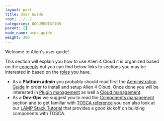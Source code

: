 ```yaml
---
layout: post
title: User Guide
root: ../../
categories: DOCUMENTATION
parent: []
node_name: user_guide
weight: 300
---
```


Welcome to Alien's user guide!

This section will explain you how to use Alien 4 Cloud it is organized based on the [concepts](#/documentation/concepts/concepts.html) but you can find below links to sections you may be interested in based on the [roles](#/documentation/concepts/roles.html) you have.

* As a __Platform admin__ you probably should read first the [Administration Guide](#/documentation/admin_guide/index.html) in order to install and setup Alien 4 Cloud. Once done you will be interested in [Plugin management](#/documentation/user_guide/plugin_management.html) as well a [Cloud management](#/documentation/user_guide/cloud_management.html).
* As a __Dev-Ops__ we suggest you to read the [Components management](#/documentation/user_guide/components/components_catalog.html) section and to get familiar with [TOSCA reference](#/documentation/devops_guide/tosca_concepts.html) you can also look at our [LAMP Stack Tutorial](#/documentation/devops_guide/lamp_stack_tutorial/lamp_stack.html) that provides a good kickoff on building components with TOSCA.
